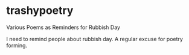 # trashypoetry
Various Poems as Reminders for Rubbish Day

I need to remind people about rubbish day. A regular excuse for poetry forming.

